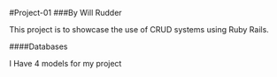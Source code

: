 
#Project-01
###By Will Rudder

This project is to showcase the use of CRUD systems using Ruby Rails.

####Databases

I Have 4 models for my project
